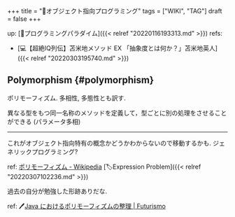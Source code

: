 +++
title = "📝オブジェクト指向プログラミング"
tags = ["WIKI", "TAG"]
draft = false
+++

up: [📂プログラミングパラダイム]({{< relref "20220116193313.md" >}})
refs:

-   [💻【超絶IQ列伝】苫米地メソッド EX 「抽象度とは何か？」苫米地英人]({{< relref "20220303195740.md" >}})


## Polymorphism {#polymorphism}

ポリモーフィズム. 多相性, 多態性とも訳す.

異なる型をもつ同一名称のメソッドを定義して，型ごとに別の処理をさせることができる
(パラメータ多相)

---

これがオブジェクト指向特有の概念かどうかわからないので移動するかも. ジェネリックプログラミング?

ref: [ポリモーフィズム - Wikipedia](https://ja.wikipedia.org/wiki/%E3%83%9D%E3%83%AA%E3%83%A2%E3%83%BC%E3%83%95%E3%82%A3%E3%82%BA%E3%83%A0) [🏷Expression Problem]({{< relref "20220307102236.md" >}})

過去の自分が勉強した形跡ありだな.

ref: 🖊[Java におけるポリモーフィズムの整理 | Futurismo](https://futurismo.biz/archives/2789/)
